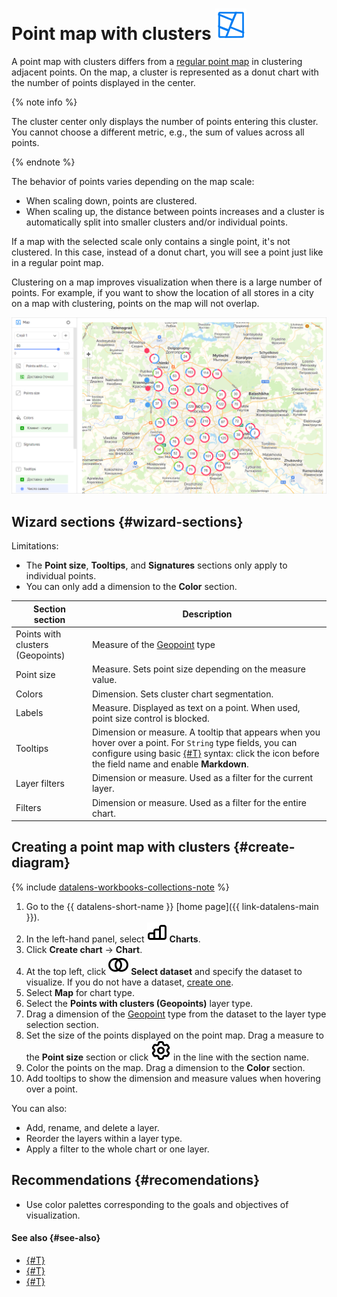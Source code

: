 # Point map with clusters ![](../../_assets/datalens/heatmap.svg)

A point map with clusters differs from a [regular point map](point-map-chart.md) in clustering adjacent points. On the map, a cluster is represented as a donut chart with the number of points displayed in the center.

{% note info %}

The cluster center only displays the number of points entering this cluster. You cannot choose a different metric, e.g., the sum of values across all points.

{% endnote %}

The behavior of points varies depending on the map scale:

* When scaling down, points are clustered.
* When scaling up, the distance between points increases and a cluster is automatically split into smaller clusters and/or individual points.

If a map with the selected scale only contains a single point, it's not clustered. In this case, instead of a donut chart, you will see a point just like in a regular point map.

Clustering on a map improves visualization when there is a large number of points. For example, if you want to show the location of all stores in a city on a map with clustering, points on the map will not overlap.

![point-chart](../../_assets/datalens/visualization-ref/cluster-point-map/cluster-point-map.png)

## Wizard sections {#wizard-sections}

Limitations:

* The **Point size**, **Tooltips**, and **Signatures** sections only apply to individual points.
* You can only add a dimension to the **Color** section.

Section<br/> section| Description
----- | ----
Points with clusters (Geopoints) | Measure of the [Geopoint](../dataset/data-types#geopoint) type
Point size | Measure. Sets point size depending on the measure value.
Colors | Dimension. Sets cluster chart segmentation.
Labels | Measure. Displayed as text on a point. When used, point size control is blocked.
Tooltips | Dimension or measure. A tooltip that appears when you hover over a point. For `String` type fields, you can configure using basic [{#T}](../dashboard/markdown.md) syntax: click the icon before the field name and enable **Markdown**.
Layer filters | Dimension or measure. Used as a filter for the current layer.
Filters | Dimension or measure. Used as a filter for the entire chart.

## Creating a point map with clusters {#create-diagram}


{% include [datalens-workbooks-collections-note](../../_includes/datalens/operations/datalens-workbooks-collections-note-step4.md) %}


1. Go to the {{ datalens-short-name }} [home page]({{ link-datalens-main }}).
1. In the left-hand panel, select ![chart](../../_assets/console-icons/chart-column.svg) **Charts**.
1. Click **Create chart** → **Chart**.
1. At the top left, click ![image](../../_assets/console-icons/circles-intersection.svg) **Select dataset** and specify the dataset to visualize. If you do not have a dataset, [create one](../dataset/create-dataset.md#create).
1. Select **Map** for chart type.
1. Select the **Points with clusters (Geopoints)** layer type.
1. Drag a dimension of the [Geopoint](../dataset/data-types#geopoint) type from the dataset to the layer type selection section.
1. Set the size of the points displayed on the point map. Drag a measure to the **Point size** section or click ![image](../../_assets/console-icons/gear.svg) in the line with the section name.
1. Color the points on the map. Drag a dimension to the **Color** section.
1. Add tooltips to show the dimension and measure values when hovering over a point.

You can also:

* Add, rename, and delete a layer.
* Reorder the layers within a layer type.
* Apply a filter to the whole chart or one layer.

## Recommendations {#recomendations}

* Use color palettes corresponding to the goals and objectives of visualization.

#### See also {#see-also}

* [{#T}](../operations/dashboard/create.md)
* [{#T}](../operations/dashboard/add-chart.md)
* [{#T}](../operations/dashboard/add-selector.md)